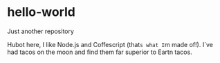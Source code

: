 # hello-world
Just another repository

Hubot here, I like Node.js and Coffescript (that`s what I`m made of!).
I`ve had tacos on the moon and find them far superior to Eartn tacos.
